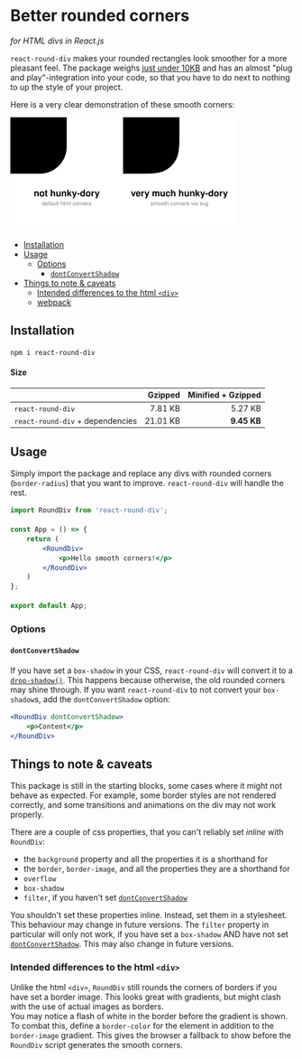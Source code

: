 # Better rounded corners

*for HTML divs in React.js*

`react-round-div` makes your rounded rectangles look smoother for a more pleasant feel. The package
weighs [just under 10KB](#size) and has an almost "plug and play"-integration into your code, so that you have to do
next to nothing to up the style of your project.

Here is a very clear demonstration of these smooth corners:

![Figure showing that these corners are very much hunky-dory](img/compare.svg)

- [Installation](#installation)
- [Usage](#usage)
    - [Options](#options)
        - [`dontConvertShadow`](#dontconvertshadow)
- [Things to note & caveats](#things-to-note--caveats)
    - [Intended differences to the html `<div>`](#intended-differences-to-the-html-div)
    - [webpack](#webpack)

## Installation

```shell
npm i react-round-div
```

#### Size

|                                  |  Gzipped | Minified + Gzipped |
|----------------------------------|---------:|-------------------:|
| `react-round-div`                |  7.81 KB |            5.27 KB |
| `react-round-div` + dependencies | 21.01 KB |        **9.45 KB** |

## Usage

Simply import the package and replace any divs with rounded corners (`border-radius`) that you want to
improve. `react-round-div` will handle the rest.

```jsx  
import RoundDiv from 'react-round-div';

const App = () => {
    return (
        <RoundDiv>
            <p>Hello smooth corners!</p>
        </RoundDiv>
    )
};

export default App;
```

### Options

#### `dontConvertShadow`

If you have set a `box-shadow` in your CSS, `react-round-div` will convert it to
a [`drop-shadow()`](https://developer.mozilla.org/en-US/docs/Web/CSS/filter-function/drop-shadow()). This happens
because otherwise, the old rounded corners may shine through. If you want `react-round-div` to not convert
your `box-shadow`s, add the `dontConvertShadow` option:

```jsx  
<RoundDiv dontConvertShadow>
    <p>Content</p>
</RoundDiv>
```

## Things to note & caveats

This package is still in the starting blocks, some cases where it might not behave as expected. For example, some border
styles are not rendered correctly, and some transitions and animations on the div may not work properly.

There are a couple of css properties, that you can't reliably set _inline_ with `RoundDiv`:

- the `background` property and all the properties it is a shorthand for
- the `border`, `border-image`, and all the properties they are a shorthand for
- `overflow`
- `box-shadow`
- `filter`, if you haven't set [`dontConvertShadow`](#dontconvertshadow)

You shouldn't set these properties inline. Instead, set them in a stylesheet. This behaviour may change in future
versions. The `filter` property in particular will only not work, if you have set a `box-shadow` AND have not
set [`dontConvertShadow`](#dontconvertshadow). This may also change in future versions.

### Intended differences to the html `<div>`

Unlike the html `<div>`, `RoundDiv` still rounds the corners of borders if you have set a border image. This looks great with gradients, but might clash with the use of actual images as borders.  
You may notice a flash of white in the border before the gradient is shown. To combat this, define a `border-color` for the element in addition to the `border-image` gradient. This gives the browser a fallback to show before the `RoundDiv` script generates the smooth corners.
